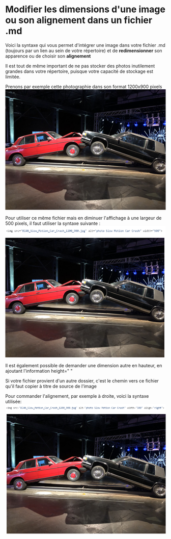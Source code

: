 # Modifier les dimensions d'une image ou son alignement dans un fichier .md

Voici la syntaxe qui vous permet d'intégrer une image dans votre fichier .md (toujours par un lien au sein de votre répertoire) et de **redimensionner** son apparence ou de choisir son **alignement**

Il est tout de même important de ne pas stocker des photos inutilement grandes dans votre répertoire, puisque votre capacité de stockage est limitée.

Prenons par exemple cette photographie dans son format 1200x900 pixels 
![Slow Motion Car Crash](BIAN_Slow_Motion_Car_Crash_1200_900.jpg)


Pour utiliser ce même fichier mais en diminuer l'affichage à une largeur de 500 pixels, il faut utiliser la syntaxe suivante : 
![Syntaxe dimension](capture_ecran_syntaxe_redimension.png)
<img src="BIAN_Slow_Motion_Car_Crash_1200_900.jpg" alt="photo Slow Motion Car Crash" width="500">

Il est également possible de demander une dimension autre en hauteur, en ajoutant l'information height=" "

Si votre fichier provient d'un autre dossier, c'est le chemin vers ce fichier qu'il faut copier à titre de source de l'image

Pour commander l'alignement, par exemple à droite, voici la syntaxe utilisée:
![Syntaxe alignement](capture_ecran_syntaxe_alignement.png)
<img src="BIAN_Slow_Motion_Car_Crash_1200_900.jpg" alt="photo Slow Motion Car Crash" width="500" align="right">
